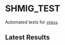 SHMIG_TEST
=================

Automated tests for [`shmig`](https://github.com/mbucc/shmig/blob/master/shmig).


Latest Results
-----------------

